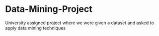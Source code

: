 # Data-Mining-Project
University assigned project where we were given a dataset and asked to apply data mining techniques
